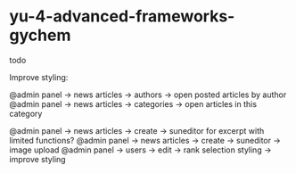 # yu-4-advanced-frameworks-gychem

todo 

Improve styling:

@admin panel -> news articles -> authors -> open posted articles by author
@admin panel -> news articles -> categories -> open articles in this category

@admin panel -> news articles -> create -> suneditor for excerpt with limited functions?
@admin panel -> news articles -> create -> suneditor -> image upload
@admin panel -> users -> edit -> rank selection styling -> improve styling
